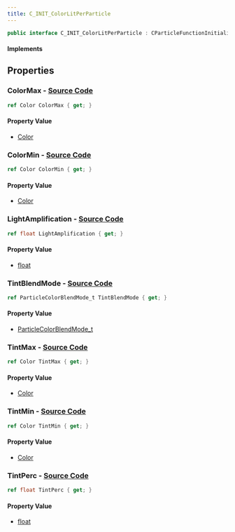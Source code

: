 ```yaml
---
title: C_INIT_ColorLitPerParticle
---
```


```csharp
public interface C_INIT_ColorLitPerParticle : CParticleFunctionInitializer, CParticleFunction, ISchemaClass<CParticleFunction>, ISchemaClass<CParticleFunctionInitializer>, ISchemaClass<C_INIT_ColorLitPerParticle>, ISchemaField, ISchemaClass, INativeHandle
```

#### Implements

## Properties

### **ColorMax** - [Source Code](https://github.com/swiftly-solution/swiftlys2/blob/main/managed/src/SwiftlyS2.Generated/Schemas/Interfaces/C_INIT_ColorLitPerParticle.cs#L18)

```csharp
ref Color ColorMax { get; }
```

#### Property Value

- [Color](/docs/api/shared/natives/color)

### **ColorMin** - [Source Code](https://github.com/swiftly-solution/swiftlys2/blob/main/managed/src/SwiftlyS2.Generated/Schemas/Interfaces/C_INIT_ColorLitPerParticle.cs#L16)

```csharp
ref Color ColorMin { get; }
```

#### Property Value

- [Color](/docs/api/shared/natives/color)

### **LightAmplification** - [Source Code](https://github.com/swiftly-solution/swiftlys2/blob/main/managed/src/SwiftlyS2.Generated/Schemas/Interfaces/C_INIT_ColorLitPerParticle.cs#L28)

```csharp
ref float LightAmplification { get; }
```

#### Property Value

- [float](https://learn.microsoft.com/dotnet/api/system.single)

### **TintBlendMode** - [Source Code](https://github.com/swiftly-solution/swiftlys2/blob/main/managed/src/SwiftlyS2.Generated/Schemas/Interfaces/C_INIT_ColorLitPerParticle.cs#L26)

```csharp
ref ParticleColorBlendMode_t TintBlendMode { get; }
```

#### Property Value

- [ParticleColorBlendMode_t](/docs/api/shared/schemadefinitions/particlecolorblendmode_t)

### **TintMax** - [Source Code](https://github.com/swiftly-solution/swiftlys2/blob/main/managed/src/SwiftlyS2.Generated/Schemas/Interfaces/C_INIT_ColorLitPerParticle.cs#L22)

```csharp
ref Color TintMax { get; }
```

#### Property Value

- [Color](/docs/api/shared/natives/color)

### **TintMin** - [Source Code](https://github.com/swiftly-solution/swiftlys2/blob/main/managed/src/SwiftlyS2.Generated/Schemas/Interfaces/C_INIT_ColorLitPerParticle.cs#L20)

```csharp
ref Color TintMin { get; }
```

#### Property Value

- [Color](/docs/api/shared/natives/color)

### **TintPerc** - [Source Code](https://github.com/swiftly-solution/swiftlys2/blob/main/managed/src/SwiftlyS2.Generated/Schemas/Interfaces/C_INIT_ColorLitPerParticle.cs#L24)

```csharp
ref float TintPerc { get; }
```

#### Property Value

- [float](https://learn.microsoft.com/dotnet/api/system.single)

